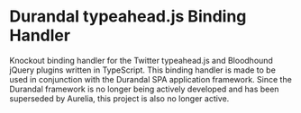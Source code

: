 
# Durandal typeahead.js Binding Handler

Knockout binding handler for the Twitter typeahead.js and Bloodhound jQuery plugins written in TypeScript. This binding handler is made to be used in conjunction with the Durandal SPA application framework. Since the Durandal framework is no longer being actively developed and has been superseded by Aurelia, this project is also no longer active.
